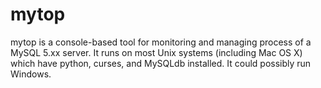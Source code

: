mytop
=====

mytop is a console-based tool for monitoring and managing process of a MySQL 5.xx server.
It runs on most Unix systems (including Mac OS X) which have python, curses, and MySQLdb installed.
It could possibly run Windows.

